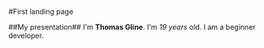 #First landing page

##My presentation##
I'm **Thomas Gline**. I'm *19 years* old. I am a beginner developer.




